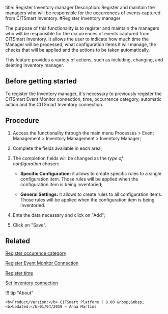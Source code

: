 title: Register Inventory manager
Description: Register and maintain the managers who will be responsible for the occurrences of events captured from CITSmart Inventory.
#Register Inventory manager

The purpose of this functionality is to register and maintain the managers who
will be responsible for the occurrences of events captured from CITSmart
Inventory. It allows the user to indicate how much time the Manager will be
processed, what configuration items it will manage, the checks that will be
applied and the actions to be taken automatically.

This feature provides a variety of actions, such as including, changing, and
deleting Inventory manager.

Before getting started
--------------------------

To register the Inventory manager, it's necessary to previously register the
CITSmart Event Monitor connection, time, occurrence category, automatic action
and the CITSmart Inventory connection.

Procedure
-------------

1.  Access the functionality through the main menu Processes \> Event Management
    \> Inventory Management \> Inventory Manager;

2.  Complete the fields available in each area;

3.  The completion fields will be changed as the *type of configuration* chosen:

    - **Specific Configuration:** it allows to create specific rules to a single
    configuration item. Those rules will be applied when the configuration item
    is being inventoried;

    - **General Settings:** it allows to create rules to all configuration items.
    Those rules will be applied when the configuration item is being
    inventoried.

1.  Ente the data necessary and click on "Add";

2.  Click on "Save".

Related
-------

[Register occurence category](/en-us/citsmart-esp-8/processes/event/configuration/register-occurence-category.html)

[Register Event Monitor Connection](/en-us/citsmart-esp-8/processes/event/configuration/register-event-monitor-connection.html)

[Register time](/en-us/citsmart-esp-8/processes/event/configuration/register-time.html)

[Set Inventory connection](/en-us/citsmart-esp-8/processes/event/configuration/set-inventory-connection.html)


!!! tip "About"

    <b>Product/Version:</b> CITSmart Platform | 8.00 &nbsp;&nbsp;
    <b>Updated:</b>01/04/2019 – Anna Martins
